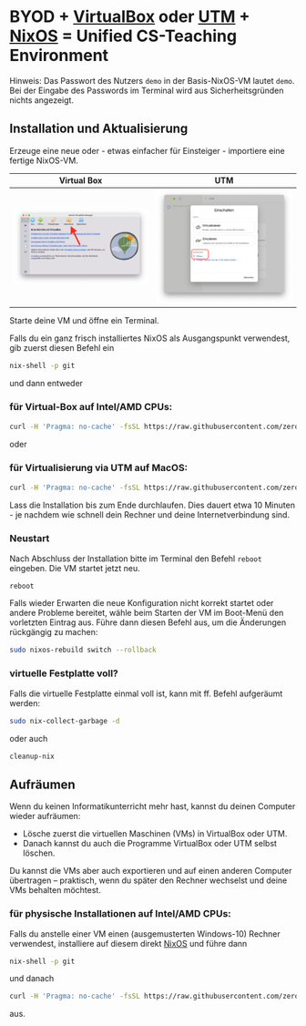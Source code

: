 # BYOD + [VirtualBox](https://www.virtualbox.org) oder [UTM]( https://mac.getutm.app) + [NixOS](https://nixos.org) = Unified CS-Teaching Environment

Hinweis: Das Passwort des Nutzers `demo` in der Basis-NixOS-VM lautet `demo`. Bei der Eingabe des Passwords im Terminal wird aus Sicherheitsgründen nichts angezeigt.

## Installation und Aktualisierung

Erzeuge eine neue oder - etwas einfacher für Einsteiger - importiere eine fertige NixOS-VM.

|Virtual Box|UTM|
|--|--|
| ![virtualbox VM importieren](img/virtualbox-VM-importieren.png) | ![utm VM importieren](img/utm-VM-importieren.png)|

Starte deine VM und öffne ein Terminal.

Falls du ein ganz frisch installiertes NixOS als Ausgangspunkt verwendest, gib zuerst diesen Befehl ein

```bash
nix-shell -p git
```

und dann entweder

### für Virtual-Box auf Intel/AMD CPUs:

```bash
curl -H 'Pragma: no-cache' -fsSL https://raw.githubusercontent.com/zero-overhead/BYOD/refs/heads/main/setup.sh | bash -s VirtualBox.nix
```

oder

### für Virtualisierung via UTM auf MacOS:
```bash
curl -H 'Pragma: no-cache' -fsSL https://raw.githubusercontent.com/zero-overhead/BYOD/refs/heads/main/setup.sh | bash -s UTM.nix
```

Lass die Installation bis zum Ende durchlaufen. Dies dauert etwa 10 Minuten - je nachdem wie schnell dein Rechner und deine Internetverbindung sind.

### Neustart

Nach Abschluss der Installation bitte im Terminal den Befehl `reboot` eingeben. Die VM startet jetzt neu.

```bash
reboot
```

Falls wieder Erwarten die neue Konfiguration nicht korrekt startet oder andere Probleme bereitet, wähle beim Starten der VM im Boot-Menü den vorletzten Eintrag aus. Führe dann diesen Befehl aus, um die Änderungen rückgängig zu machen:

```bash
sudo nixos-rebuild switch --rollback
```

### virtuelle Festplatte voll?

Falls die virtuelle Festplatte einmal voll ist, kann mit ff. Befehl aufgeräumt werden:

```bash
sudo nix-collect-garbage -d
```

oder auch 

```bash
cleanup-nix
```

## Aufräumen

Wenn du keinen Informatikunterricht mehr hast, kannst du deinen Computer wieder aufräumen:

- Lösche zuerst die virtuellen Maschinen (VMs) in VirtualBox oder UTM.
- Danach kannst du auch die Programme VirtualBox oder UTM selbst löschen.

Du kannst die VMs aber auch exportieren und auf einen anderen Computer übertragen – praktisch, wenn du später den Rechner wechselst und deine VMs behalten möchtest.


### für physische Installationen auf Intel/AMD CPUs:

Falls du anstelle einer VM einen (ausgemusterten Windows-10) Rechner verwendest, installiere auf diesem direkt [NixOS](https://nixos.org) und führe dann

```bash
nix-shell -p git
```

und danach

```bash
curl -H 'Pragma: no-cache' -fsSL https://raw.githubusercontent.com/zero-overhead/BYOD/refs/heads/main/setup.sh | bash -s x86_64-Desktop.nix
```
aus.
